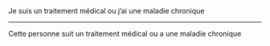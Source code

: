 <!---->Je suis un traitement médical ou j’ai une maladie chronique

---

<!---->Cette personne suit un traitement médical ou a une maladie chronique
